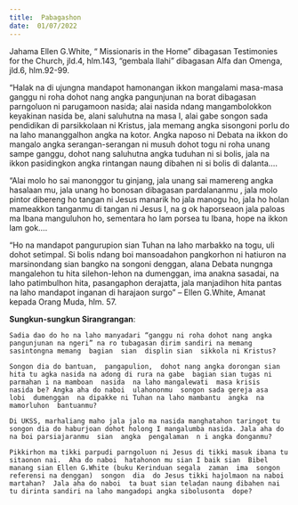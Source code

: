 ```yaml
---
title:  Pabagashon
date:  01/07/2022
---
```


Jahama Ellen G.White, “ Missionaris in the Home” dibagasan Testimonies  for the Church, jld.4, hlm.143, “gembala Ilahi” dibagasan Alfa dan Omenga, jld.6, hlm.92-99.

“Halak na di ujungna  mandapot  hamonangan  ikkon  mangalami  masa-masa ganggu ni roha dohot  nang  angka pangunjunan  na borat dibagasan  parngoluon ni  parugamoon nasida; alai  nasida ndang  mangambolokkon  keyakinan nasida be, alani  saluhutna na masa I, alai gabe songon  sada  pendidikan  di parsikkolaan  ni  Kristus, jala memang  angka sisongoni  porlu do na laho  mananggalhon  angka  na kotor.  Angka naposo  ni Debata  na  ikkon  do  mangalo angka serangan-serangan ni musuh dohot togu ni roha unang sampe ganggu, dohot nang  saluhutna  angka tuduhan ni si bolis, jala na ikkon pasidingkon  angka  rintangan  naung  dibahen ni si bolis di dalanta….

“Alai  molo  ho sai manonggor  tu  ginjang, jala unang sai mamereng  angka hasalaan mu, jala unang  ho bonosan dibagasan  pardalananmu ,  jala molo  pintor  dibereng  ho tangan ni Jesus  manarik  ho  jala manogu  ho, jala ho holan  mameakkon  tanganmu di tangan ni Jesus I, na g ok  haporseaon  jala paloas  ma  Ibana  manguluhon ho, sementara ho lam porsea  tu  Ibana, hope na ikkon  lam gok….

“Ho na mandapot   pangurupion  sian Tuhan na laho marbakko na togu, uli dohot setimpal. Si bolis ndang  boi mansoadahon  pangkorhon ni hatiuron na marsinondang  sian bangko na songoni denggan, alana Debata nungnga mangalehon  tu hita silehon-lehon na dumenggan, ima anakna sasadai,  na laho patimbulhon hita, pasangaphon derajatta,  jala manjadihon  hita pantas  na laho  mandapot  inganan di harajaon surgo” – Ellen G.White, Amanat kepada Orang Muda, hlm. 57.

**Sungkun-sungkun Sirangrangan**:

`Sadia dao do ho na laho manyadari “ganggu ni roha dohot nang angka pangunjunan na ngeri” na ro tubagasan dirim sandiri na memang sasintongna memang  bagian  sian  displin sian  sikkola ni Kristus?`

`Songon dia do bantuan,  pangapulion,  dohot nang angka dorongan sian hita tu agka nasida na adong di rura na gabe  bagian sian tugas ni parmahan i na mamboan  nasida  na laho mangalewati  masa krisis  nasida be? Angka aha do naboi  ulahononmu  songon sada gereja asa  lobi  dumenggan  na dipakke ni Tuhan na laho mambantu  angka  na mamorluhon  bantuanmu?`

`Di UKSS, marhaliang maho jala jalo ma nasida manghatahon taringot tu songon dia do haburjoan dohot holong I mangalumba nasida. Jala aha do na boi parsiajaranmu  sian  angka  pengalaman  n i angka donganmu?`

`Pikkirhon ma tikki parpudi parngoluon ni Jesus di tikki masuk ibana tu sitaonon nai.  Aha do naboi  hatahonon mu sian I baik sian  Bibel  manang sian Ellen G.White (buku Kerinduan segala  zaman  ima  songon referensi na denggan)  songon  dia  do Jesus tikki hajolmaon na naboi martahan?  Jala aha do naboi  ta buat sian teladan naung dibahen nai tu dirinta sandiri na laho mangadopi angka sibolusonta  dope?`